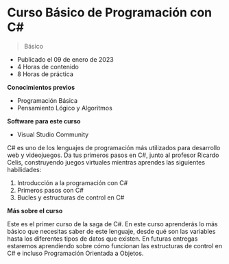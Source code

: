 # Curso Básico de Programación con C#

> Básico

- Publicado el 09 de enero de 2023
- 4 Horas de contenido
- 8 Horas de práctica

**Conocimientos previos**

- Programación Básica
- Pensamiento Lógico y Algoritmos

**Software para este curso**

- Visual Studio Community

C# es uno de los lenguajes de programación más utilizados para desarrollo web y videojuegos. Da tus primeros pasos en C#, junto al profesor Ricardo Celis, construyendo juegos virtuales mientras aprendes las siguientes habilidades:

1. Introducción a la programación con C#
2. Primeros pasos con C#
3. Bucles y estructuras de control en C#

**Más sobre el curso**

Este es el primer curso de la saga de C#. En este curso aprenderás lo más básico que necesitas saber de este lenguaje, desde qué son las variables hasta los diferentes tipos de datos que existen. En futuras entregas estaremos aprendiendo sobre cómo funcionan las estructuras de control en C# e incluso Programación Orientada a Objetos.
